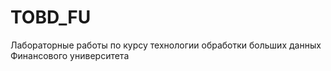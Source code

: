 # TOBD_FU
Лабораторные работы по курсу технологии обработки больших данных Финансового университета
